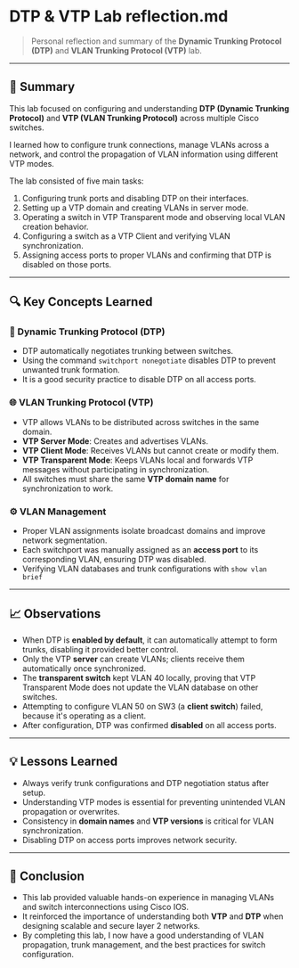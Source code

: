 # DTP & VTP Lab reflection.md
> Personal reflection and summary of the **Dynamic Trunking Protocol (DTP)** and **VLAN Trunking Protocol (VTP)** lab.

---

## 🧠 Summary

This lab focused on configuring and understanding **DTP (Dynamic Trunking Protocol)** and **VTP (VLAN Trunking Protocol)** across multiple Cisco switches.  

I learned how to configure trunk connections, manage VLANs across a network, and control the propagation of VLAN information using different VTP modes.  

The lab consisted of five main tasks:
1. Configuring trunk ports and disabling DTP on their interfaces.  
2. Setting up a VTP domain and creating VLANs in server mode.  
3. Operating a switch in VTP Transparent mode and observing local VLAN creation behavior.  
4. Configuring a switch as a VTP Client and verifying VLAN synchronization.  
5. Assigning access ports to proper VLANs and confirming that DTP is disabled on those ports.  

---

## 🔍 Key Concepts Learned

### 🧩 Dynamic Trunking Protocol (DTP)
- DTP automatically negotiates trunking between switches.  
- Using the command `switchport nonegotiate` disables DTP to prevent unwanted trunk formation.  
- It is a good security practice to disable DTP on all access ports.  

### 🌐 VLAN Trunking Protocol (VTP)
- VTP allows VLANs to be distributed across switches in the same domain.  
- **VTP Server Mode**: Creates and advertises VLANs.  
- **VTP Client Mode**: Receives VLANs but cannot create or modify them.  
- **VTP Transparent Mode**: Keeps VLANs local and forwards VTP messages without participating in synchronization.  
- All switches must share the same **VTP domain name** for synchronization to work.  

### ⚙️ VLAN Management
- Proper VLAN assignments isolate broadcast domains and improve network segmentation.  
- Each switchport was manually assigned as an **access port** to its corresponding VLAN, ensuring DTP was disabled.  
- Verifying VLAN databases and trunk configurations with `show vlan brief`

---

## 📈 Observations

- When DTP is **enabled by default**, it can automatically attempt to form trunks, disabling it provided better control.  
- Only the VTP **server** can create VLANs; clients receive them automatically once synchronized.  
- The **transparent switch** kept VLAN 40 locally, proving that VTP Transparent Mode does not update the VLAN database on other switches.  
- Attempting to configure VLAN 50 on SW3 (a **client switch**) failed, because it's operating as a client.  
- After configuration, DTP was confirmed **disabled** on all access ports.

---

## 💡 Lessons Learned

- Always verify trunk configurations and DTP negotiation status after setup.  
- Understanding VTP modes is essential for preventing unintended VLAN propagation or overwrites.  
- Consistency in **domain names** and **VTP versions** is critical for VLAN synchronization.  
- Disabling DTP on access ports improves network security.  

---

## 🧾 Conclusion

- This lab provided valuable hands-on experience in managing VLANs and switch interconnections using Cisco IOS.
- It reinforced the importance of understanding both **VTP** and **DTP** when designing scalable and secure layer 2 networks.
- By completing this lab, I now have a good understanding of VLAN propagation, trunk management, and the best practices for switch configuration.

